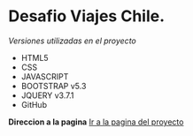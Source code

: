 # Desafio Viajes Chile.

*Versiones utilizadas en el proyecto*

- HTML5
- CSS
- JAVASCRIPT
- BOOTSTRAP v5.3
- JQUERY v3.7.1
- GitHub

**Direccion a la pagina** 
  [Ir a la pagina del proyecto](https://nicoleandreac983.github.io/viajeschile/)
